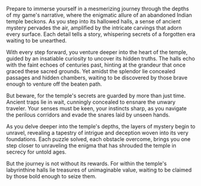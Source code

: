 Prepare to immerse yourself in a mesmerizing journey through the depths of my game's narrative, where the enigmatic allure of an abandoned Indian temple beckons. As you step into its hallowed halls, a sense of ancient mystery pervades the air, amplified by the intricate carvings that adorn every surface. Each detail tells a story, whispering secrets of a forgotten era waiting to be unearthed.

With every step forward, you venture deeper into the heart of the temple, guided by an insatiable curiosity to uncover its hidden truths. The halls echo with the faint echoes of centuries past, hinting at the grandeur that once graced these sacred grounds. Yet amidst the splendor lie concealed passages and hidden chambers, waiting to be discovered by those brave enough to venture off the beaten path.

But beware, for the temple's secrets are guarded by more than just time. Ancient traps lie in wait, cunningly concealed to ensnare the unwary traveler. Your senses must be keen, your instincts sharp, as you navigate the perilous corridors and evade the snares laid by unseen hands.

As you delve deeper into the temple's depths, the layers of mystery begin to unravel, revealing a tapestry of intrigue and deception woven into its very foundations. Each puzzle solved, each obstacle overcome, brings you one step closer to unraveling the enigma that has shrouded the temple in secrecy for untold ages.

But the journey is not without its rewards. For within the temple's labyrinthine halls lie treasures of unimaginable value, waiting to be claimed by those bold enough to seize them.
